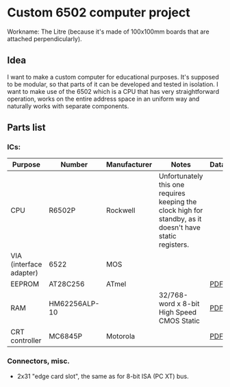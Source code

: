 # Custom 6502 computer project

Workname: The Litre (because it's made of 100x100mm boards that are attached perpendicularly).

## Idea

I want to make a custom computer for educational purposes. It's supposed to be modular, so that parts of it can be developed and tested in isolation. I want to make use of the 6502 which is a CPU that has very straightforward operation, works on the entire address space in an uniform way and naturally works with separate components.

## Parts list

### ICs:


| Purpose | Number | Manufacturer | Notes | Datasheet |
|---------|--------|--------------|-------|-----------|
| CPU     | R6502P | Rockwell | Unfortunately this one requires keeping the clock high for standby, as it doesn't have static registers. |
| VIA (interface adapter) | 6522 | MOS | |
| EEPROM | AT28C256 | ATmel | | [PDF](http://ww1.microchip.com/downloads/en/DeviceDoc/doc0006.pdf) |
| RAM | HM62256ALP-10 | | 32/768-word x 8-bit High Speed CMOS Static | [PDF](http://pdf.datasheetcatalog.com/datasheets/90/176972_DS.pdf) |
| CRT controller | MC6845P | Motorola | | [PDF](http://pdf.datasheetcatalog.com/datasheet_pdf/motorola/MC6845L_and_MC6845P.pdf) |

### Connectors, misc.

* 2x31 "edge card slot", the same as for 8-bit ISA (PC XT) bus.
